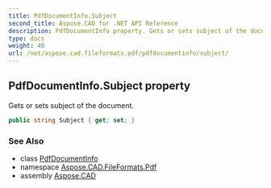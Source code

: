 ```yaml
---
title: PdfDocumentInfo.Subject
second_title: Aspose.CAD for .NET API Reference
description: PdfDocumentInfo property. Gets or sets subject of the document
type: docs
weight: 40
url: /net/aspose.cad.fileformats.pdf/pdfdocumentinfo/subject/
---
```

## PdfDocumentInfo.Subject property

Gets or sets subject of the document.

```csharp
public string Subject { get; set; }
```

### See Also

* class [PdfDocumentInfo](../)
* namespace [Aspose.CAD.FileFormats.Pdf](../../../aspose.cad.fileformats.pdf/)
* assembly [Aspose.CAD](../../../)


